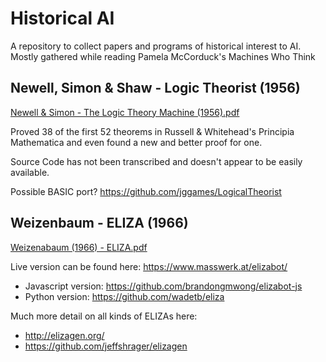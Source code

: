
# Historical AI
A repository to collect papers and programs of historical interest to AI. Mostly gathered while reading Pamela McCorduck's Machines Who Think

## Newell, Simon & Shaw - Logic Theorist (1956)
[Newell & Simon - The Logic Theory Machine (1956).pdf](Papers/Newell%20&%20Simon%20%281956%29%20-%20The%20Logic%20Theory%20Machine.pdf)
	
Proved 38 of the first 52 theorems in Russell & Whitehead's Principia Mathematica and even found a new and better proof for one.

Source Code has not been transcribed and doesn't appear to be easily available.

Possible BASIC port? https://github.com/jggames/LogicalTheorist

## Weizenbaum - ELIZA (1966)
[Weizenabaum (1966) - ELIZA.pdf](Papers/Weizenabaum%20%281966%29%20-%20ELIZA.pdf)

Live version can be found here: https://www.masswerk.at/elizabot/

- Javascript version: https://github.com/brandongmwong/elizabot-js
- Python version: https://github.com/wadetb/eliza

Much more detail on all kinds of ELIZAs here: 

- http://elizagen.org/
- https://github.com/jeffshrager/elizagen
